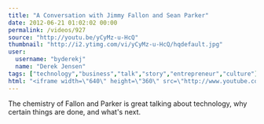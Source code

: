 ```yaml
---
title: "A Conversation with Jimmy Fallon and Sean Parker"
date: 2012-06-21 01:02:02 00:00
permalink: /videos/927
source: "http://youtu.be/yCyMz-u-HcQ"
thumbnail: "http://i2.ytimg.com/vi/yCyMz-u-HcQ/hqdefault.jpg"
user:
  username: "byderekj"
  name: "Derek Jensen"
tags: ["technology","business","talk","story","entrepreneur","culture"]
html: "<iframe width=\"640\" height=\"360\" src=\"http://www.youtube.com/embed/yCyMz-u-HcQ?wmode=transparent&fs=1&feature=oembed\" frameborder=\"0\" allowfullscreen></iframe>"
---
```


The chemistry of Fallon and Parker is great talking about technology, why certain things are done, and what's next.